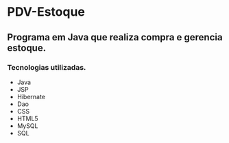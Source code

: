 # PDV-Estoque

## Programa em Java que realiza compra e gerencia estoque.

### Tecnologias utilizadas.

* Java
* JSP
* Hibernate
* Dao
* CSS
* HTML5
* MySQL
* SQL
